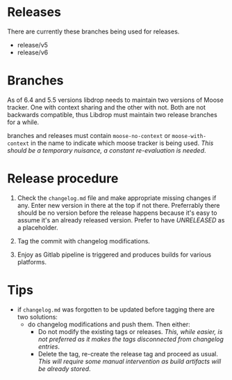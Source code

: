 # Releases
There are currently these branches being used for releases.
- release/v5
- release/v6

# Branches
As of 6.4 and 5.5 versions libdrop needs to maintain two versions of Moose tracker. One with
context sharing and the other with not. Both are not backwards compatible, thus Libdrop 
must maintain two release branches for a while.

branches and releases must contain `moose-no-context` or `moose-with-context` in the name to
indicate which moose tracker is being used. *This should be a temporary nuisance, a constant re-evaluation is needed*.

# Release procedure

1. Check the `changelog.md` file and make appropriate missing changes if any. Enter new version in there at the top if not there.
Preferrably there should be no version before the release happens because it's easy to assume it's an already released version.
Prefer to have *UNRELEASED* as a placeholder.

2. Tag the commit with changelog modifications.
3. Enjoy as Gitlab pipeline is triggered and produces builds for various platforms.

# Tips
- if `changelog.md` was forgotten to be updated before tagging there are two solutions:
    - do changelog modifications and push them. Then either:
        - Do not modify the existing tags or releases. *This, while easier, is not preferred as it makes the tags disconnected from changelog entries*.
        - Delete the tag, re-create the release tag and proceed as usual. *This will require some manual intervention as build artifacts will be already stored*.
